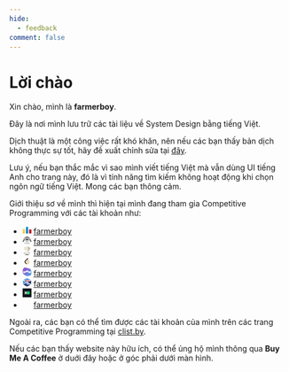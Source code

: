 ```yaml
---
hide:
  - feedback
comment: false
---
```


# Lời chào

Xin chào, mình là **farmerboy**.

Đây là nơi mình lưu trữ các tài liệu về System Design bằng tiếng Việt.

Dịch thuật là một công việc rất khó khăn, nên nếu các bạn thấy bản dịch không thực sự tốt, hãy đề xuất chỉnh sửa tại [đây](https://github.com/farmerboy95/SystemDesignResources).

Lưu ý, nếu bạn thắc mắc vì sao mình viết tiếng Việt mà vẫn dùng UI tiếng Anh cho trang này, đó là vì tính năng tìm kiếm không hoạt động khi chọn ngôn ngữ tiếng Việt. Mong các bạn thông cảm.

Giới thiệu sơ về mình thì hiện tại mình đang tham gia Competitive Programming với các tài khoản như:

- <img src="img/codeforces.png" width="16" height="16"/>  [farmerboy](https://codeforces.com/profile/farmerboy)
- <img src="img/atcoder.png" width="16" height="16"/>  [farmerboy](https://atcoder.jp/users/farmerboy)
- <img src="img/codechef.png" width="16" height="16"/>  [farmerboy](https://www.codechef.com/users/farmerboy)
- <img src="img/leetcode.png" width="16" height="16"/>  [farmerboy](https://leetcode.com/farmerboy/)
- <img src="img/topcoder.png" width="16" height="16"/>  [farmerboy](https://www.topcoder.com/members/farmerboy)
- <img src="img/toki.png" width="16" height="16"/>  [farmerboy](https://tlx.toki.id/profiles/farmerboy)
- <img src="img/hackerrank.png" width="16" height="16"/>  [farmerboy](https://www.hackerrank.com/profile/farmerboy)
- <img src="img/uva.ico" width="16" height="16"/>  [farmerboy](https://uhunt.onlinejudge.org/id/762901)

Ngoài ra, các bạn có thể tìm được các tài khoản của mình trên các trang Competitive Programming tại [clist.by](https://clist.by/coder/farmerboy/).

Nếu các bạn thấy website này hữu ích, có thể ủng hộ mình thông qua **Buy Me A Coffee** ở duới đây hoặc ở góc phải dưới màn hình.

<script type="text/javascript" src="https://cdnjs.buymeacoffee.com/1.0.0/button.prod.min.js" data-name="bmc-button" data-slug="farmerboy" data-color="#FFDD00" data-emoji=""  data-font="Cookie" data-text="Buy me a coffee" data-outline-color="#000000" data-font-color="#000000" data-coffee-color="#ffffff" ></script>

